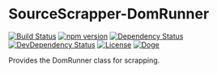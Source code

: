# SourceScrapper-DomRunner

[![Build Status](https://travis-ci.org/OpenByteDev/SourceScrapper.svg?branch=master)](https://travis-ci.org/OpenByteDev/SourceScrapper)
[![npm version](https://badge.fury.io/js/sourcescrapper-dom-runner.svg)](https://www.npmjs.com/package/sourcescrapper-dom-runner)
[![Dependency Status](https://david-dm.org/OpenByteDev/sourcescrapper-dom-runner/status.svg)](https://david-dm.org/OpenByteDev/sourcescrapper-dom-runner)
[![DevDependency Status](https://david-dm.org/OpenByteDev/sourcescrapper-dom-runner/dev-status.svg)](https://david-dm.org/OpenByteDev/sourcescrapper-dom-runner?type=dev)
[![License](https://img.shields.io/github/license/mashape/apistatus.svg)](https://opensource.org/licenses/MIT)
[![Doge](https://img.shields.io/badge/doge-wow-yellow.svg)]()

Provides the DomRunner class for scrapping.